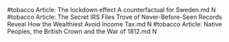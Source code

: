 #tobacco
Article: The lockdown effect A counterfactual for Sweden.md N
#tobacco
Article: The Secret IRS Files Trove of Never-Before-Seen Records Reveal How the Wealthiest Avoid Income Tax.md N
#tobacco
Article: Native Peoples, the British Crown and the War of 1812.md N
